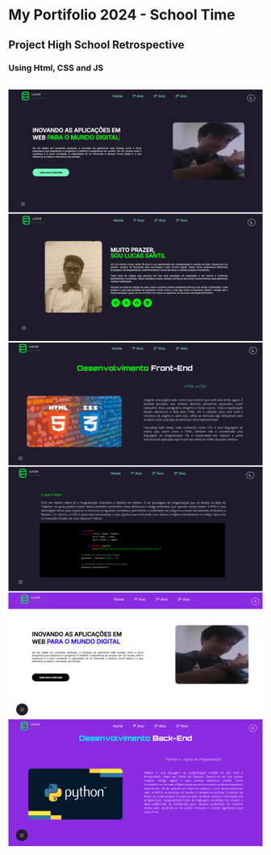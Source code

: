 # My Portifolio 2024 - School Time
## Project High School Retrospective
### Using Html, CSS and JS
<br>
<img src="Home.png" width="auto" style="margin-right: 20px;">
<img src="Home-2.png" width="auto" style="margin-right: 20px;">
<img src="Pag-1.png" width="auto" style="margin-right: 20px;">
<img src="Pag-1-(2).png" width="auto" style="margin-right: 20px;">
<img src="White-Home.png" width="auto" style="margin-right: 20px;">
<img src="White-Pag1.png" width="auto">
